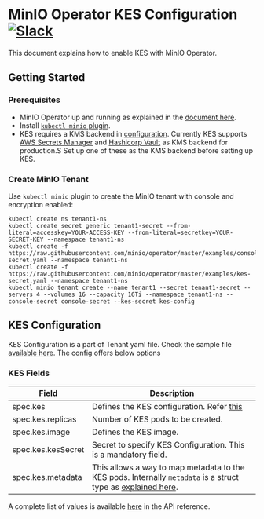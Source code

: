 # MinIO Operator KES Configuration [![Slack](https://slack.min.io/slack?type=svg)](https://slack.min.io)

This document explains how to enable KES with MinIO Operator.

## Getting Started

### Prerequisites

- MinIO Operator up and running as explained in the [document here](https://github.com/minio/operator#operator-setup).
- Install [`kubectl minio` plugin](https://github.com/minio/operator/tree/master/kubectl-minio#install-plugin).
- KES requires a KMS backend in [configuration](https://raw.githubusercontent.com/minio/operator/master/examples/kes-secret.yaml). Currently KES supports [AWS Secrets Manager](https://github.com/minio/kes/wiki/AWS-SecretsManager) and [Hashicorp Vault](https://github.com/minio/kes/wiki/Hashicorp-Vault-Keystore) as KMS backend for production.S Set up one of these as the KMS backend before setting up KES.

### Create MinIO Tenant

Use `kubectl minio` plugin to create the MinIO tenant with console and encryption enabled:

```
kubectl create ns tenant1-ns
kubectl create secret generic tenant1-secret --from-literal=accesskey=YOUR-ACCESS-KEY --from-literal=secretkey=YOUR-SECRET-KEY --namespace tenant1-ns
kubectl create -f https://raw.githubusercontent.com/minio/operator/master/examples/console-secret.yaml --namespace tenant1-ns
kubectl create -f https://raw.githubusercontent.com/minio/operator/master/examples/kes-secret.yaml --namespace tenant1-ns
kubectl minio tenant create --name tenant1 --secret tenant1-secret --servers 4 --volumes 16 --capacity 16Ti --namespace tenant1-ns --console-secret console-secret --kes-secret kes-config
```

## KES Configuration

KES Configuration is a part of Tenant yaml file. Check the sample file [available here](https://raw.githubusercontent.com/minio/operator/master/examples/kustomization/tenant-kes-encryption/tenant.yaml). The config offers below options

### KES Fields

| Field              | Description                                                                                                                                                                       |
|--------------------|-----------------------------------------------------------------------------------------------------------------------------------------------------------------------------------|
| spec.kes           | Defines the KES configuration. Refer [this](https://github.com/minio/kes)                                                                                                         |
| spec.kes.replicas  | Number of KES pods to be created.                                                                                                                                                 |
| spec.kes.image     | Defines the KES image.                                                                                                                                                            |
| spec.kes.kesSecret | Secret to specify KES Configuration. This is a mandatory field.                                                                                                                   |
| spec.kes.metadata  | This allows a way to map metadata to the KES pods. Internally `metadata` is a struct type as [explained here](https://godoc.org/k8s.io/apimachinery/pkg/apis/meta/v1#ObjectMeta). |

A complete list of values is available [here](tenant_crd.adoc#kesconfig) in the API reference.
